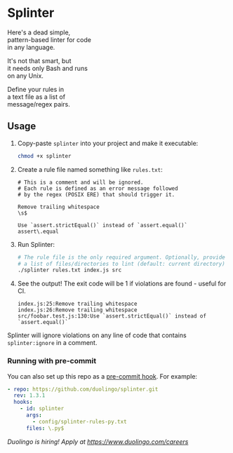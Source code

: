 # Splinter

Here's a dead simple,
<br>
pattern-based linter for code
<br>
in any language.

It's not that smart, but
<br>
it needs only Bash and runs
<br>
on any Unix.

Define your rules in
<br>
a text file as a list of
<br>
message/regex pairs.

## Usage

1. Copy-paste `splinter` into your project and make it executable:

   ```bash
   chmod +x splinter
   ```

1. Create a rule file named something like `rules.txt`:

   ```text
   # This is a comment and will be ignored.
   # Each rule is defined as an error message followed
   # by the regex (POSIX ERE) that should trigger it.

   Remove trailing whitespace
   \s$

   Use `assert.strictEqual()` instead of `assert.equal()`
   assert\.equal
   ```

1. Run Splinter:

   ```bash
   # The rule file is the only required argument. Optionally, provide
   # a list of files/directories to lint (default: current directory)
   ./splinter rules.txt index.js src
   ```

1. See the output! The exit code will be 1 if violations are found - useful for CI.

   ```text
   index.js:25:Remove trailing whitespace
   index.js:26:Remove trailing whitespace
   src/foobar.test.js:130:Use `assert.strictEqual()` instead of `assert.equal()`
   ```

Splinter will ignore violations on any line of code that contains `splinter:ignore` in a comment.

### Running with pre-commit

You can also set up this repo as a [pre-commit hook](https://pre-commit.com/). For example:

```yaml
- repo: https://github.com/duolingo/splinter.git
  rev: 1.3.1
  hooks:
    - id: splinter
      args:
        - config/splinter-rules-py.txt
      files: \.py$
```

_Duolingo is hiring! Apply at https://www.duolingo.com/careers_

